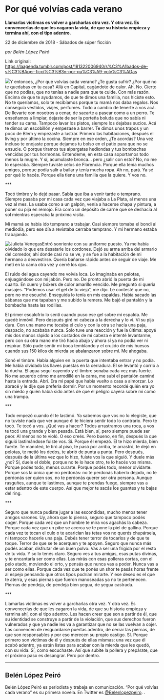 # Por qué volvías cada verano

**Llamarlas víctimas es volver a garcharlas otra vez. Y otra vez. Es convencerlas de que les cagaron la vida, de que su historia empieza y termina ahí, con el tipo adentro.**

22 de diciembre de 2018 - Sábados de súper ficción

_por Belén López Peiró_

Link original: https://laagenda.tumblr.com/post/181322006940/s%C3%A1bados-de-s%C3%BAper-ficci%C3%B3n-por-qu%C3%A9-volv%C3%ADas

![](https://64.media.tumblr.com/5c754d779fdfc6ee49e413601d63801a/tumblr_inline_pk5dk0d3aP1t6q87u_400.jpg)Y entonces, ¿Por qué volvías cada verano? ¿Te gusta sufrir? ¿Por qué no te quedabas en tu casa? Allá en Capital, cagándote de calor. Ah. No. Cierto que no podías, que no tenías a nadie para que te cuide. Con más razón. Encima de que te ayudamos, de que te dimos una familia, nos hiciste esto. No te queríamos, solo te recibíamos porque tu mamá nos daba regalos. Nos conseguía vestidos, viajes, perfumes. Todo a cambio de tenerte a vos acá. De llevarte con nosotros a cenar, de sacarte a pasear como a un perro. Te enseñamos a limpiar, dejaste de ser la porteña boluda que no sabía ni tender su cama. Tampoco lavar los platos, siempre los dejabas sucios. Acá te dimos un escobillón y empezase a barrer. Te dimos unos trapos y un poco de Blem y empezaste a lustrar. Primero las habitaciones, después el living y por último la cocina. Siempre en ese orden, ¿Te acordás? Una vez incluso te enojaste porque dejamos tu bolso en el patio para que no se ensucie. O porque tiramos tus alpargatas hediondas y tus bombachas vencidas por tus hormonas. Entendeme, en esta casa soportamos todo menos la mugre. Y sí, acumulaste bronca… pero ¿salir con esto? No, no me lo esperaba. Siempre tuviste celos de Florencia. Porque ella tenía muchos amigos, porque podía salir a bailar y tenía mucha ropa. Ah no, pará. Ya sé por qué lo hacés. Porque ella tiene una familia que la quiere. Y vos no. 

\*\*\*

Tocó timbre y lo dejé pasar. Sabía que iba a venir tarde o temprano. Siempre pasaba por mi casa cada vez que viajaba a La Plata, al menos una vez al mes. La usaba como a un galpón, venía a hacerse chapa y pintura, a poner su pija en remojo. Era como un depósito de carne que se deshacía al sol mientras esperaba la próxima visita. 

Mi mamá se había ido temprano a trabajar. Casi siempre tomaba el bondi al mediodía, pero ese día a revistaba cerraba temprano. Y mi hermano estaba trabajando. 

![Julieta Venegas](https://64.media.tumblr.com/a018155a89201d19f45cee3979ce3c3b/tumblr_inline_pk5amy8uM51t6q87u_250.jpg)Entró sonriente con su uniforme puesto. Ya me había olvidado lo que era desatarle los cordones. Dejó su arma arriba del armario del comedor, ahí donde casi no se ve, y se fue a la habitación de mi hermano a desvestirse. Quería bañarse rápido antes de seguir de viaje. Me metí en la cama otra vez y cerré los ojos. 

El ruido del agua cayendo me volvía loca. Lo imaginaba en pelotas, enjuagándose con mi jabón. Pero no. De pronto abrió la puerta de mi cuarto. En cuero y bóxers de color amarillo vencido. Me preguntó si quería masajes. “Podemos usar el gel de tu vieja”, me dijo. Le contesté que no, pero no me escuchó. Enseguida lo tenía en mis espaldas. Había sacado las sábanas que me tapaban y me subido la remera. Me bajó el pantalón y la bombacha hasta las rodillas. 

El primer escalofrío lo sentí cuando puso ese gel sobre mi espalda. Me quedé inmóvil. Pero después giré mi cabeza a la derecha y lo vi. Vi su pija dura. Con una mano me tocaba el culo y con la otra se hacía una paja, despacio, no acababa nunca. Solo tuve una reacción y fue la última: apoyé mis dos manos rápido a los costados de mi cabeza e intenté levantarme, pero con su otra mano me tiró hacia abajo y ahora sí ya no podía ver ni respirar. Sólo pude sentir mi boca temblando y el crujido de mis huesos cuando sus 150 kilos de mierda se abalanzaron sobre mí. Me ahogaba. 

Sonó el timbre. Había alguien en la puerta que intentaba entrar y no podía. Me había olvidado las llaves puestas en la cerradura. El se levantó y corrió a la ducha. El agua seguí cayendo y el timbre sonaba cada vez más fuerte. No me acuerdo cómo me arrodillé en la cama, me subí el pantalón caminé hasta la entrada. Abrí. Era mi papá que había vuelto a casa a almorzar. Lo abracé y le dije que prefería dormir. Por un momento recordé quién era yo sin miedo y quién había sido antes de que el peligro cayera sobre mí como una trampa. 

\*\*\*

Todo empezó cuando él te lastimó. Ya sabemos que vos no lo elegiste, que no tuviste nada que ver aunque él te hiciera sentir todo lo contrario. Pero te tocó. Te tocó a vos. ¿Qué vas a hacer? Todos arrastramos una roca, a vos te tocó una grande y bien pesada. Está bien, sí, pero siempre puede ser peor. Al menos no te violó. O eso creés. Pero bueno, en fin, después la que siguió lastimándose fuiste vos. Sí. Porque él empezó. El te hizo mierda, bien fuerte. Te manoteó, te tiró al piso, te pasó por arriba, te arrastró, te dejó en pelotas, te metió los dedos, te abrió de punta a punta. Pero después, después de la última vez que lo hizo, fuiste vos la que siguió. Y duele más ¿no? Sí, duele el doble, porque no te lo hace otro, te lo hacés vos misma. Porque podés todo, menos curarte. Porque podés todo, menor olvidarte. Porque sos la única que no perdonás: no te perdonás haberlo dejado, no te perdonás ser quien sos, no te perdonás querer ser otra persona. Aunque rasguñes, aunque te lastimes, aunque te prendas fuego, siempre vas a estar adentro de este cuerpo. Así que mejor te sacás los guantes y te bajas del ring. 

\*\*\*

Seguro que nunca pudiste jugar a las escondidas, mucho menos tener amigos varones. Uy, ahora que lo pienso, seguro que tampoco podés coger. Porque cada vez que un hombre te mira vos agachás la cabeza. Porque cada vez que un pibe se acerca se te pone la piel de gallina. Porque cada vez te tocan el culo o te acarician las tetas vos no querés chupársela, ni tampoco hacerle una paja. Debés tener terror de tocarlos y de que te toque. Terror de que se te acerquen y te apoyen. Seguro que nunca más podés acabar, disfrutar de un buen polvo. Vas a ser una frígida por el resto de tu vida. Y so lo tenés claro. Seguro ves a tus amigas, esas putas divinas, y te encantaría ser como ellas. Las mirás con esas polleras cortas, con el pelo atado, moviendo el orto, y pensás que nunca vas a poder. Nunca vas a ser como ellas. Porque cada vez que te ponés un shor te pasás horas frente al espejo pensando que otros tipos podrían mirarte. Y ese deseo es el que te aterra, y esas piernas que fueron manoseadas ya no te pertenecen. Piernas de pendeja, de pendeja bien yegua, de yegua castrada. 

\*\*\*



Llamarlas víctimas es volver a garcharlas otra vez. Y otra vez. Es convencerlas de que les cagaron la vida, de que su historia empieza y termina ahí, con el tipo adentro. Les hacen creer que son a partir de él, que su identidad se construye a partir de la violación, que sus derechos fueron vulnerados y que ya nadie les va a garantizar que no se las vuelvan a cojer. Las convencen de resguardarse puertas adentro, de cerrar las piernas, de que son responsables y por eso merecen su propio castigo. Sí. Porque primero son víctimas de él y después de ellas mismas: una vez que él acabó adentro, ya están listas para acabar con la mierda que les quedó, con su vida. Sí, como escuchaste. Así que subite la pollera y prepárate, que el próximo paso es desangrar. Pero por dentro.








---

Belén López Peiró
-----------------


Belén López Peiró es periodista y trabaja en comunicación. “Por qué volvías cada verano” es su primera novela. En Twitter es [@Belenlopezpeiro](https://twitter.com/belenlopezpeiro?lang=es). .

